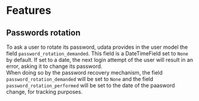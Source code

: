 # Features

## Passwords rotation

To ask a user to rotate its password, udata provides in the user model the field `password_rotation_demanded`. This field is a DateTimeField set to `None` by default. If set to a date, the next login attempt of the user will result in an error, asking it to change its password.  
When doing so by the password recovery mechanism, the field `password_rotation_demanded` will be set to `None` and the field `password_rotation_performed` will be set to the date of the paasword change, for tracking purposes.
